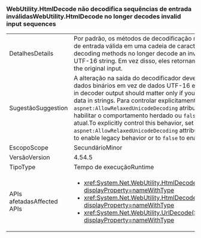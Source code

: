 ### <a name="webutilityhtmldecode-no-longer-decodes-invalid-input-sequences"></a><span data-ttu-id="485cb-101">WebUtility.HtmlDecode não decodifica sequências de entrada inválidas</span><span class="sxs-lookup"><span data-stu-id="485cb-101">WebUtility.HtmlDecode no longer decodes invalid input sequences</span></span>

|   |   |
|---|---|
|<span data-ttu-id="485cb-102">Detalhes</span><span class="sxs-lookup"><span data-stu-id="485cb-102">Details</span></span>|<span data-ttu-id="485cb-103">Por padrão, os métodos de decodificação não decodificam mais uma sequência de entrada válida em uma cadeia de caracteres UTF-16 inválida.</span><span class="sxs-lookup"><span data-stu-id="485cb-103">By default, decoding methods no longer decode an invalid input sequence into an invalid UTF-16 string.</span></span> <span data-ttu-id="485cb-104">Em vez disso, eles retornam a entrada original.</span><span class="sxs-lookup"><span data-stu-id="485cb-104">Instead, they return the original input.</span></span>|
|<span data-ttu-id="485cb-105">Sugestão</span><span class="sxs-lookup"><span data-stu-id="485cb-105">Suggestion</span></span>|<span data-ttu-id="485cb-106">A alteração na saída do decodificador deve importar somente se você armazenar dados binários em vez de dados UTF-16 em cadeias de caracteres.</span><span class="sxs-lookup"><span data-stu-id="485cb-106">The change in decoder output should matter only if you store binary data instead of UTF-16 data in strings.</span></span> <span data-ttu-id="485cb-107">Para controlar explicitamente esse comportamento, defina o <code>aspnet:AllowRelaxedUnicodeDecoding</code> atributo do [appSettings](~/docs/framework/configure-apps/file-schema/appsettings/index.md) elemento <code>true</code> para habilitar o comportamento herdado ou <code>false</code> para habilitar o comportamento atual.</span><span class="sxs-lookup"><span data-stu-id="485cb-107">To explicitly control this behavior, set the <code>aspnet:AllowRelaxedUnicodeDecoding</code> attribute of the [appSettings](~/docs/framework/configure-apps/file-schema/appsettings/index.md) element to <code>true</code> to enable legacy behavior or to <code>false</code> to enable the current behavior.</span></span>|
|<span data-ttu-id="485cb-108">Escopo</span><span class="sxs-lookup"><span data-stu-id="485cb-108">Scope</span></span>|<span data-ttu-id="485cb-109">Secundário</span><span class="sxs-lookup"><span data-stu-id="485cb-109">Minor</span></span>|
|<span data-ttu-id="485cb-110">Versão</span><span class="sxs-lookup"><span data-stu-id="485cb-110">Version</span></span>|<span data-ttu-id="485cb-111">4.5</span><span class="sxs-lookup"><span data-stu-id="485cb-111">4.5</span></span>|
|<span data-ttu-id="485cb-112">Tipo</span><span class="sxs-lookup"><span data-stu-id="485cb-112">Type</span></span>|<span data-ttu-id="485cb-113">Tempo de execução</span><span class="sxs-lookup"><span data-stu-id="485cb-113">Runtime</span></span>|
|<span data-ttu-id="485cb-114">APIs afetadas</span><span class="sxs-lookup"><span data-stu-id="485cb-114">Affected APIs</span></span>|<ul><li><xref:System.Net.WebUtility.HtmlDecode(System.String)?displayProperty=nameWithType></li><li><xref:System.Net.WebUtility.HtmlDecode(System.String,System.IO.TextWriter)?displayProperty=nameWithType></li><li><xref:System.Net.WebUtility.UrlDecode(System.String)?displayProperty=nameWithType></li></ul>|

